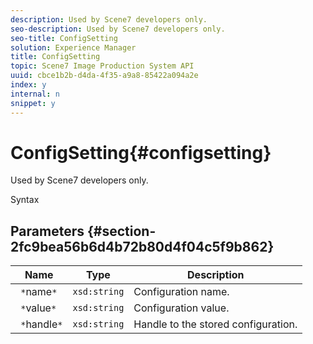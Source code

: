```yaml
---
description: Used by Scene7 developers only.
seo-description: Used by Scene7 developers only.
seo-title: ConfigSetting
solution: Experience Manager
title: ConfigSetting
topic: Scene7 Image Production System API
uuid: cbce1b2b-d4da-4f35-a9a8-85422a094a2e
index: y
internal: n
snippet: y
---
```


# ConfigSetting{#configsetting}

Used by Scene7 developers only.

 Syntax 

## Parameters {#section-2fc9bea56b6d4b72b80d4f04c5f9b862}

|  Name  | Type  | Description  |
|---|---|---|
|  ` *`name`*`  | `xsd:string`  | Configuration name.  |
|  ` *`value`*`  | `xsd:string`  | Configuration value.  |
|  ` *`handle`*`  | `xsd:string`  | Handle to the stored configuration.  |

